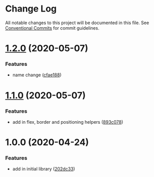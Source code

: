 # Change Log

All notable changes to this project will be documented in this file. See
[Conventional Commits](https://conventionalcommits.org) for commit guidelines.

# [1.2.0](https://github.com/the-holocron/starkiller/compare/1.1.0...1.2.0) (2020-05-07)


### Features

* name change ([cfae188](https://github.com/the-holocron/starkiller/commit/cfae18812ee96eeb3b879c9608e0aa751bd0c98d))

# [1.1.0](https://github.com/the-holocron/sledgehammer/compare/1.0.0...1.1.0) (2020-05-07)


### Features

* add in flex, border and positioning helpers ([893c078](https://github.com/the-holocron/sledgehammer/commit/893c0782f0d422d89fb89b2dfdab83f3c0d41f16))

# 1.0.0 (2020-04-24)


### Features

* add in initial library ([202dc33](https://github.com/the-holocron/starkiller/commit/202dc3357815209f881b7518f874891447cee0cf))
